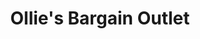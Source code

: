---
title: "Ollie's Bargain Outlet"
url: /martinsville/ollies-bargain-outlet/
shop: variety store
---
